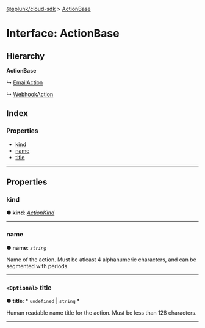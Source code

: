 [@splunk/cloud-sdk](../README.md) > [ActionBase](../interfaces/actionbase.md)

# Interface: ActionBase

## Hierarchy

**ActionBase**

↳  [EmailAction](emailaction.md)

↳  [WebhookAction](webhookaction.md)

## Index

### Properties

* [kind](actionbase.md#kind)
* [name](actionbase.md#name)
* [title](actionbase.md#title)

---

## Properties

<a id="kind"></a>

###  kind

**● kind**: *[ActionKind](../enums/actionkind.md)*

___
<a id="name"></a>

###  name

**● name**: *`string`*

Name of the action. Must be atleast 4 alphanumeric characters, and can be segmented with periods.

___
<a id="title"></a>

### `<Optional>` title

**● title**: * `undefined` &#124; `string`
*

Human readable name title for the action. Must be less than 128 characters.

___

